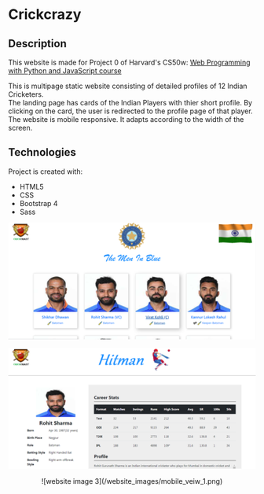 # Crickcrazy

## Description
This website is made for Project 0 of Harvard's CS50w: [Web Programming with Python and JavaScript course](https://learning.edx.org/course/course-v1:HarvardX+CS50W+Web/home)

This is multipage static website consisting of detailed profiles of 12 Indian Cricketers.\
The landing page has cards of the Indian Players with thier short profile. By clicking on the card, the user is redirected to the profile page of that player.\
The website is mobile responsive. It adapts according to the width of the screen.

## Technologies
Project is created with:
* HTML5
* CSS
* Bootstrap 4
* Sass

![website image 1](/website_images/desktop_view_1.png)

![website image 2](/website_images/desktop_view_2.png)

<p align="center">
![website image 3](/website_images/mobile_veiw_1.png)
</p>
